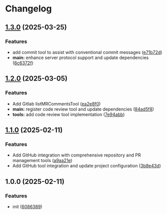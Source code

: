 # Changelog

## [1.3.0](https://github.com/nguyenvanduocit/dev-kit/compare/v1.2.0...v1.3.0) (2025-03-25)


### Features

* add commit tool to assist with conventional commit messages ([e71b72d](https://github.com/nguyenvanduocit/dev-kit/commit/e71b72d8c904a7ab7f7a36fee60a373bf30a2ce6))
* **main:** enhance server protocol support and update dependencies ([6c6372f](https://github.com/nguyenvanduocit/dev-kit/commit/6c6372fcfd22f0f46437f0eb93aa78fcfe23aaf6))

## [1.2.0](https://github.com/nguyenvanduocit/dev-kit/compare/v1.1.0...v1.2.0) (2025-03-05)


### Features

* Add Gitlab listMRCommentsTool ([ea2e8f0](https://github.com/nguyenvanduocit/dev-kit/commit/ea2e8f0cb34fdd436d2b26a1bf1bdf203f2e0858))
* **main:** register code review tool and update dependencies ([84ad5f8](https://github.com/nguyenvanduocit/dev-kit/commit/84ad5f8d41db18bcf1443de4e53289f06c2121ce))
* **tools:** add code review tool implementation ([7e94abb](https://github.com/nguyenvanduocit/dev-kit/commit/7e94abbe2c5d3973f8fd765e7213ab8b58033e08))

## [1.1.0](https://github.com/nguyenvanduocit/dev-kit/compare/v1.0.0...v1.1.0) (2025-02-11)


### Features

* Add GitHub integration with comprehensive repository and PR management tools ([a9aa21e](https://github.com/nguyenvanduocit/dev-kit/commit/a9aa21efe15fc392a84cfebd1d9b1217fd3ca44d))
* Add GitHub tool integration and update project configuration ([3b8e43d](https://github.com/nguyenvanduocit/dev-kit/commit/3b8e43df628972f58ae2c6309e3beb98d82ea0b0))

## 1.0.0 (2025-02-11)


### Features

* init ([6086389](https://github.com/nguyenvanduocit/dev-kit/commit/6086389b5a1c73aaaacdf0d02655e29c04be9dd9))
